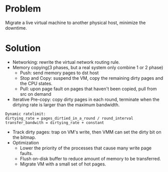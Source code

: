 # Problem
Migrate a live virtual machine to another physical host, minimize the downtime.

# Solution

* Networking: rewrite the virtual network routing rule.
* Memory copying(3 phases, but a real system only combine 1 or 2 phase)
  * Push: send memory pages to dst host
  * Stop and Copy: suspend the VM, copy the remaining dirty pages and the CPU states.
  * Pull: upon page fault on pages that haven't been copied, pull from src on demand
* Iterative Pre-copy: copy dirty pages in each round, terminate when the dirtying rate is larger than the maximum bandwidth.
~~~
Dynamic ratelimit:
dirtying_rate = pages_dirtied_in_a_round / round_interval
transfer_bandwith = dirtying_rate + constant
~~~
* Track dirty pages: trap on VM's write, then VMM can set the dirty bit on the bitmap.
* Optimization
  * Lower the priority of the processes that cause many write page faults.
  * Flush on-disk buffer to reduce amount of memory to be transferred.
  * Migrate VM with a small set of hot pages.
